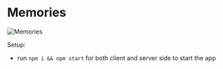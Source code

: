 # Memories

![Memories](https://i.ibb.co/7CmVbCW/image.png)

Setup:
- run ```npm i && npm start``` for both client and server side to start the app
